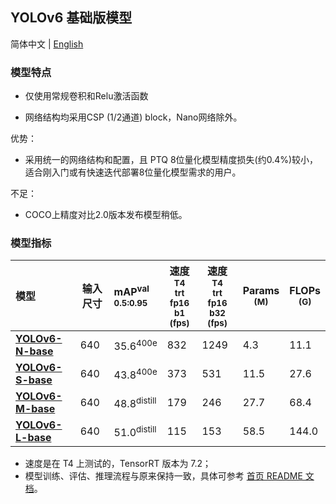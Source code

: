 ## YOLOv6 基础版模型

简体中文 | [English](./README.md)

### 模型特点

- 仅使用常规卷积和Relu激活函数

- 网络结构均采用CSP (1/2通道) block，Nano网络除外。

优势：
- 采用统一的网络结构和配置，且 PTQ 8位量化模型精度损失(约0.4%)较小，适合刚入门或有快速迭代部署8位量化模型需求的用户。

不足：
- COCO上精度对比2.0版本发布模型稍低。

### 模型指标

| 模型                                                         | 输入尺寸 | mAP<sup>val<br/>0.5:0.95 | 速度<sup>T4<br/>trt fp16 b1 <br/>(fps) | 速度<sup>T4<br/>trt fp16 b32 <br/>(fps) | Params<br/><sup> (M) | FLOPs<br/><sup> (G) |
| :----------------------------------------------------------- | -------- | :----------------------- | -------------------------------------- | --------------------------------------- | -------------------- | ------------------- |
| [**YOLOv6-N-base**](https://github.com/meituan/YOLOv6/releases/download/0.2.1/yolov6n_base.pt) | 640      | 35.6<sup>400e            | 832                                    | 1249                                    | 4.3                  | 11.1                |
| [**YOLOv6-S-base**](https://github.com/meituan/YOLOv6/releases/download/0.2.1/yolov6s_base.pt) | 640      | 43.8<sup>400e            | 373                                    | 531                                     | 11.5                 | 27.6                |
| [**YOLOv6-M-base**](https://github.com/meituan/YOLOv6/releases/download/0.2.1/yolov6m_base.pt) | 640      | 48.8<sup>distill         | 179                                    | 246                                     | 27.7                 | 68.4                |
| [**YOLOv6-L-base**](https://github.com/meituan/YOLOv6/releases/download/0.2.1/yolov6l_base.pt) | 640      | 51.0<sup>distill         | 115                                    | 153                                     | 58.5                 | 144.0               |

- 速度是在 T4 上测试的，TensorRT 版本为 7.2；
- 模型训练、评估、推理流程与原来保持一致，具体可参考 [首页 README 文档](https://github.com/meituan/YOLOv6/blob/main/README_cn.md#%E5%BF%AB%E9%80%9F%E5%BC%80%E5%A7%8B)。
